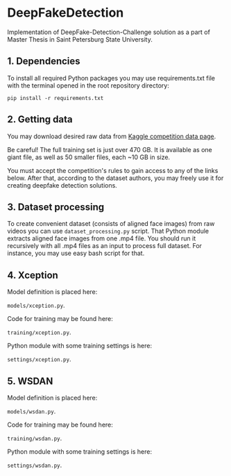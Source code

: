 # DeepFakeDetection

Implementation of DeepFake-Detection-Challenge solution as a part of Master Thesis in Saint Petersburg State University.

## 1. Dependencies
To install all required Python packages you may use requirements.txt file with the terminal opened in the root repository directory:

`pip install -r requirements.txt`

## 2. Getting data
You may download desired raw data from [Kaggle competition data page](https://www.kaggle.com/c/deepfake-detection-challenge/data).

Be careful! The full training set is just over 470 GB. It is available as one giant file, as well as 50 smaller files, each ~10 GB in size. 

You must accept the competition's rules to gain access to any of the links below. After that, according to the dataset authors, you may freely use it for creating deepfake detection solutions.


## 3. Dataset processing
To create convenient dataset (consists of aligned face images) from raw videos you can use `dataset_processing.py` script. That Python module extracts aligned face images from one .mp4 file. You should run it recursively with all .mp4 files as an input to process full dataset. For instance, you may use easy bash script for that.

## 4. Xception
Model definition is placed here: 

`models/xception.py`.

Code for training may be found here:

`training/xception.py`.

Python module with some training settings is here:

`settings/xception.py`.

## 5. WSDAN
Model definition is placed here: 

`models/wsdan.py`.

Code for training may be found here:

`training/wsdan.py`.

Python module with some training settings is here:

`settings/wsdan.py`.

